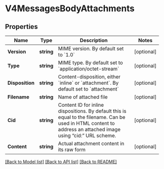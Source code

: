 # V4MessagesBodyAttachments

## Properties

Name | Type | Description | Notes
------------ | ------------- | ------------- | -------------
**Version** | **string** | MIME version. By default set to &#x60;1.0&#x60; | [optional] 
**Type** | **string** | MIME type. By default set to &#x60;application/octet-stream&#x60; | [optional] 
**Disposition** | **string** | Content-disposition, either &#x60;inline&#x60; or &#x60;attachment&#x60;. By default set to &#x60;attachment&#x60; | [optional] 
**Filename** | **string** | Name of attached file | [optional] 
**Cid** | **string** | Content ID for inline dispositions. By default this is equal to the filename. Can be used in HTML content to address an attached image using “cid:” URL scheme. | [optional] 
**Content** | **string** | Actual attachment content in its raw form | [optional] 

[[Back to Model list]](../README.md#documentation-for-models) [[Back to API list]](../README.md#documentation-for-api-endpoints) [[Back to README]](../README.md)


